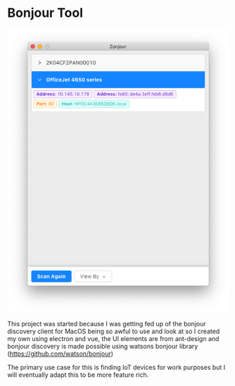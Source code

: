 # Bonjour Tool

![Screenshot](/images/example.png)

This project was started because I was getting fed up of the bonjour discovery client for MacOS being so awful to use and look at so I created my own using electron and vue, the UI elements are from ant-design and bonjour discovery is made possible using watsons bonjour library (https://github.com/watson/bonjour)

The primary use case for this is finding IoT devices for work purposes but I will eventually adapt this to be more feature rich.
